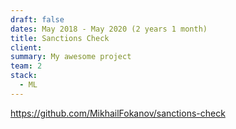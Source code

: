 ```yaml
---
draft: false
dates: May 2018 - May 2020 (2 years 1 month)
title: Sanctions Check
client: 
summary: My awesome project
team: 2
stack:
  - ML
---
```


https://github.com/MikhailFokanov/sanctions-check